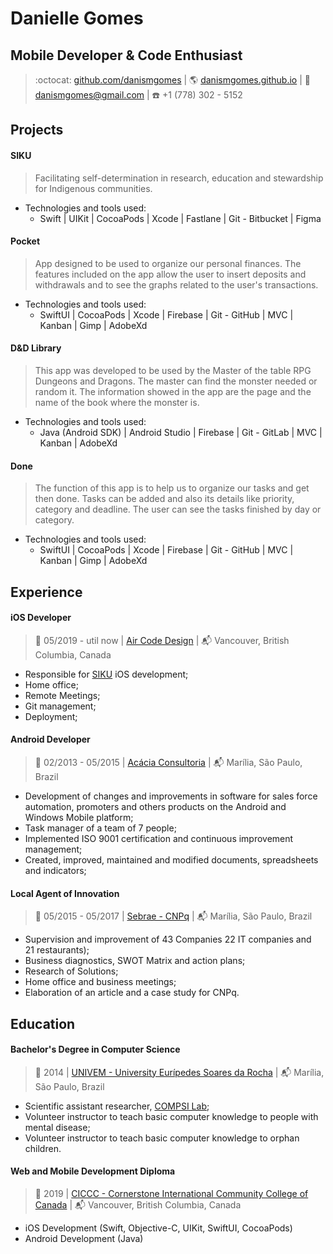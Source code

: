 # Danielle Gomes  
  
## Mobile Developer   &  Code Enthusiast
  
> :octocat: [github.com/danismgomes](https://github.com/danismgomes) |  :earth_americas: [danismgomes.github.io](https://danismgomes.github.io/) | :email: [danismgomes@gmail.com](mailto:danismgomes@gmail.com) | :phone: +1 (778) 302 - 5152  
  
## Projects

#### SIKU
> Facilitating self-determination in research, education and stewardship for Indigenous communities.
* Technologies and tools used:
	* Swift | UIKit | CocoaPods | Xcode | Fastlane | Git - Bitbucket | Figma

#### Pocket
> App designed to be used to organize our personal finances. The features included on the app allow the user to insert deposits and withdrawals and to see the graphs related to the user's transactions. 
* Technologies and tools used:
	* SwiftUI | CocoaPods | Xcode | Firebase | Git - GitHub | MVC | Kanban | Gimp | AdobeXd

#### D&D Library
> This app was developed to be used by the Master of the table RPG Dungeons and Dragons. The master can find the monster needed or random it. The information showed in the app are the page and the name of the book where the monster is.
* Technologies and tools used:
	* Java (Android SDK) | Android Studio | Firebase | Git - GitLab | MVC | Kanban | AdobeXd

#### Done
> The function of this app is to help us to organize our tasks and get then done. Tasks can be added and also its details like priority, category and deadline. The user can see the tasks finished by day or category.
* Technologies and tools used:
	* SwiftUI | CocoaPods | Xcode | Firebase | Git - GitHub | MVC | Kanban | Gimp | AdobeXd

## Experience

#### iOS Developer  
> :date: 05/2019 - util now | [Air Code Design](https://aircodedesign.com/) | :mailbox_with_mail: Vancouver, British Columbia, Canada
* Responsible for [SIKU](https://siku.org/) iOS development;
* Home office;
* Remote Meetings;
* Git management;
* Deployment;

#### Android Developer  
> :date: 02/2013 -  05/2015 | [Acácia Consultoria](https://www.acaciaconsultoria.com.br/) | :mailbox_with_mail: Marília, São Paulo, Brazil
* Development of changes and improvements in software for sales force automation, promoters and others products on the Android and Windows Mobile platform;
* Task manager of a team of 7 people;  
* Implemented ISO 9001 certification and continuous improvement management;  
* Created, improved, maintained and modified documents, spreadsheets and indicators; 

#### Local Agent of Innovation
> :date: 05/2015 -  05/2017 | [Sebrae - CNPq](https://www.sebrae.com.br/sites/PortalSebrae/Programas/agentes-locais-de-inovacao-receba-o-sebrae-na-sua-empresa,8f51d53342603410VgnVCM100000b272010aRCRD) | :mailbox_with_mail: Marília, São Paulo, Brazil
* Supervision and improvement of 43 Companies 22 IT companies and  
21 restaurants);  
* Business diagnostics, SWOT Matrix and action plans;  
* Research of Solutions;  
* Home office and business meetings;  
* Elaboration of an article and a case study for CNPq.

## Education

#### Bachelor's Degree in Computer Science
> :date: 2014 | [UNIVEM - University Eurípedes Soares da Rocha](https://www.univem.edu.br/cursos/ciencia-da-computacao) | :mailbox_with_mail: Marília, São Paulo, Brazil
* Scientific assistant researcher, [COMPSI Lab](https://compsi.univem.edu.br/);
* Volunteer instructor to teach basic computer knowledge to people with mental disease;
* Volunteer instructor to teach basic computer knowledge to orphan children.

#### Web and Mobile Development Diploma

> :date: 2019 | [CICCC - Cornerstone International Community College of Canada](https://ciccc.ca/programs/web-mobile-application-development-diploma/) | :mailbox_with_mail:  Vancouver, British Columbia, Canada
* iOS Development (Swift, Objective-C, UIKit, SwiftUI, CocoaPods)
* Android Development (Java)
